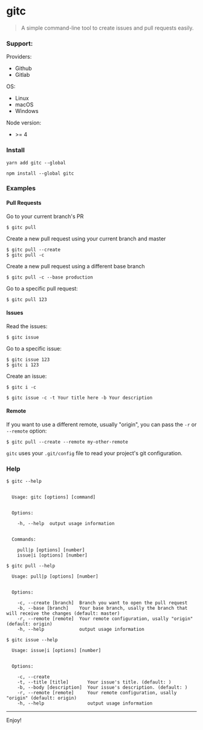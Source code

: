 # gitc

> A simple command-line tool to create issues and pull requests easily.

### Support:

Providers:

* Github
* Gitlab

OS:

* Linux
* macOS
* Windows

Node version:

* \>= 4

### Install

```
yarn add gitc --global
```

```
npm install --global gitc
```

### Examples

#### Pull Requests

Go to your current branch's PR

```
$ gitc pull
```

Create a new pull request using your current branch and master

```
$ gitc pull --create
$ gitc pull -c
```

Create a new pull request using a different base branch

```
$ gitc pull -c --base production
```

Go to a specific pull request:

```
$ gitc pull 123
```

#### Issues

Read the issues:

```
$ gitc issue
```

Go to a specific issue:

```
$ gitc issue 123
$ gitc i 123
```

Create an issue:
```
$ gitc i -c

$ gitc issue -c -t Your title here -b Your description
```

#### Remote

If you want to use a different remote, usually "origin", you can pass the `-r` or `--remote` option:

```
$ gitc pull --create --remote my-other-remote
```

`gitc` uses your `.git/config` file to read your project's git configuration.


### Help

```
$ gitc --help


  Usage: gitc [options] [command]


  Options:

    -h, --help  output usage information


  Commands:

    pull|p [options] [number]
    issue|i [options] [number]
```

```
$ gitc pull --help

  Usage: pull|p [options] [number]


  Options:

    -c, --create [branch]  Branch you want to open the pull request
    -b, --base [branch]    Your base branch, usally the branch that will receive the changes (default: master)
    -r, --remote [remote]  Your remote configuration, usally "origin" (default: origin)
    -h, --help             output usage information
```

```
$ gitc issue --help

  Usage: issue|i [options] [number]


  Options:

    -c, --create
    -t, --title [title]       Your issue's title. (default: )
    -b, --body [description]  Your issue's description. (default: )
    -r, --remote [remote]     Your remote configuration, usally "origin" (default: origin)
    -h, --help                output usage information
```

---

Enjoy!
